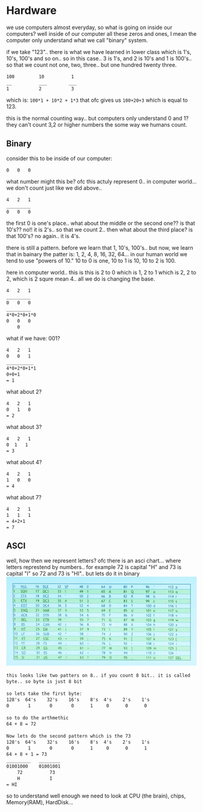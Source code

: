 # Hardware

we use computers almost everyday, so what is going on inside our computers? well inside of our computer all these zeros and ones, I mean the computer only understand what we call "binary" system.

if we take "123".. there is what we have learned in lower class which is 1's, 10's, 100's and so on.. so in this case.. 3 is 1's, and 2 is 10's and 1 is 100's.. so that we count not one, two, three.. but one hundred twenty three.

```
100         10          1
__          ___        ___
1           2           3
```
which is:
`100*1 + 10*2 + 1*3`
that ofc gives us `100+20+3` which is equal to 123.

this is the normal counting way.. but computers only understand 0 and 1? they can't count 3,2 or higher numbers the some way we humans count.

## Binary

consider this to be inside of our computer:
```
0   0   0
```
what number might this be? ofc this actuly represent 0.. in computer world... we don't count just like we did above..
```
4   2   1
_________
0   0   0
```

the first 0 is one's place.. what about the middle or the second one?? is that 10's?? no!! it is 2's.. so that we count 2.. then what about the third place? is that 100's? no again.. it is 4's.

there is still a pattern. before we learn that 1, 10's, 100's.. but now,  we learn that in bainary the patter is: 1, 2, 4, 8, 16, 32, 64... in our human world we tend to use "powers of 10." 10 to 0 is one, 10 to 1 is 10, 10 to 2 is 100.

here in computer world.. this is this is 2 to 0 which is 1, 2 to 1 which is 2, 2 to 2, which is 2 squre mean 4.. all we do is changing the base.
```
4   2   1
_________
0   0   0
_________
4*0+2*0+1*0
0   0   0
    0
```

what if we have: 001?
```
4   2   1
0   0   1
__________
4*0+2*0+1*1
0+0+1
= 1
```
what about 2?
```
4   2   1
0   1   0
= 2
```

what about 3?
```
4   2   1
0  1   1
= 3
```
what about 4?
```
4   2   1
1   0   0
= 4
```

what about 7?
```
4   2   1
1   1   1
= 4+2+1
= 7
```

## ASCI
well, how then we represent letters? ofc there is an asci chart... where letters represtend by numbers.. for example 72 is capital "H" and 73 is capital "I" so 72 and 73 is "HI".. but lets do it in binary
![alt text](image.png)

```
this looks like two patters on 8.. if you count 8 bit.. it is called byte.. so byte is just 8 bit

so lets take the first byte:
128's  64's    32's    16's    8's  4's    2's    1's
0       1       0       0      1     0      0      0

so to do the arthmethic
64 + 8 = 72

Now lets do the second pattern which is the 73
128's  64's    32's    16's    8's  4's    2's    1's
0       1       0       0      1     0      0      1
64 + 8 + 1 = 73
_________   ________
01001000    01001001
    72          73
    H           I
= HI
```

so to understand well enough we need to look at CPU (the brain), chips, Memory(RAM), HardDisk...